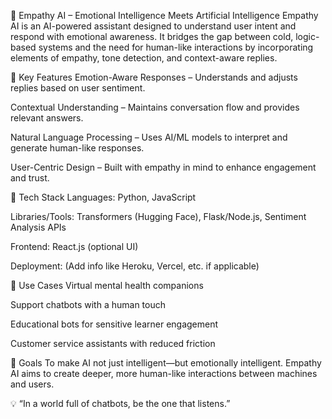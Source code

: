 🤖 Empathy AI – Emotional Intelligence Meets Artificial Intelligence
Empathy AI is an AI-powered assistant designed to understand user intent and respond with emotional awareness. It bridges the gap between cold, logic-based systems and the need for human-like interactions by incorporating elements of empathy, tone detection, and context-aware replies.

🧠 Key Features
Emotion-Aware Responses – Understands and adjusts replies based on user sentiment.

Contextual Understanding – Maintains conversation flow and provides relevant answers.

Natural Language Processing – Uses AI/ML models to interpret and generate human-like responses.

User-Centric Design – Built with empathy in mind to enhance engagement and trust.

🔧 Tech Stack
Languages: Python, JavaScript

Libraries/Tools: Transformers (Hugging Face), Flask/Node.js, Sentiment Analysis APIs

Frontend: React.js (optional UI)

Deployment: (Add info like Heroku, Vercel, etc. if applicable)

🚀 Use Cases
Virtual mental health companions

Support chatbots with a human touch

Educational bots for sensitive learner engagement

Customer service assistants with reduced friction

📌 Goals
To make AI not just intelligent—but emotionally intelligent. Empathy AI aims to create deeper, more human-like interactions between machines and users.

💡 “In a world full of chatbots, be the one that listens.”
